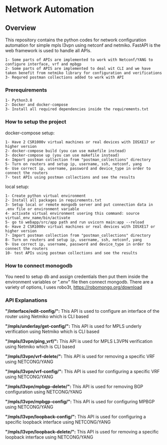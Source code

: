 # Network Automation
## Overview

This repository contains the python codes for network configuration automation for simple mpls l3vpn using netconf and netmiko.
FastAPI is the web framework is used to handle all APIs.

```
1- Some parts of APIs are implemented to work with Netconf/YANG to configure interface, vrf and mpbgp
2- Some parts of APIS are implemented to deal wit CLI and we have taken benefit from netmiko library for configuration and verifications
3- Requred postman collections added to work with API
```

### Prerequirements
```
1- Python3.8
2- Docker and docker-compose
3- Install all required dependencies inside the requirements.txt
```

### How to setup the project

docker-compose setup:

```
1- Have 2 CSR1000v virtual machines or real devices with IOSXE17 or higher version
2- docker-compose build (you can use makefile instead)
3- docker-compose up (you can use makefile instead)
4- Import postman collection from "postman_collections" directory
5- Turn on routers and setup ip, username, ssh, netconf, yang
6- Use correct ip, username, password and device_type in order to connect the routers
7- test APIs using postman collections and see the results
```

local setup:

```
1- Create python virtual environment
2- Install all packages in requirements.txt
3- Setup local or remote mongodb server and put connection data in .env file or environment variable
4- activate virtual environment usering this command: source virtual_env_name/bin/activate
5- go to webapp/src/app path and run uvicorn main:app --reload
6- Have 2 CSR1000v virtual machines or real devices with IOSXE17 or higher version
7- Import postman collection from "postman_collections" directory
8- Turn on routers and setup ip, username, ssh, netconf, yang
9- Use correct ip, username, password and device_type in order to connect the routers
10- test APIs using postman collections and see the results
```

### How to connect monogodb

You need to setup db and assign credentials then put them inside the environment variables or ".env" file then connect mongodb.
There are a variety of options, I uses robo3t, https://robomongo.org/download

### API Explanations
 
**"/interface/edit-config/":**
This API is used to configure an interface of the router using Netmiko which is CLI based

**"/mpls/underlay/get-config/":**
This API is used for MPLS underly verification using Netmiko which is CLI based

**"/mpls/l3vpn/ping_vrf/":**
This API is used for MPLS L3VPN verification using Netmiko which is CLI based

**"/mpls/l3vpn/vrf-delete/":**
This API is used for removing a specific VRF using NETCONG/YANG

**"/mpls/l3vpn/vrf-config/":**
This API is used for configuring a specific VRF using NETCONG/YANG

**"/mpls/l3vpn/mpbgp-delete/":**
This API is used for removing BGP configuration using NETCONG/YANG

**"/mpls/l3vpn/mpbgp-config/":**
This API is used for configuring MPBGP using NETCONG/YANG

**"/mpls/l3vpn/loopback-config/":**
This API is used for configuring a specific loopback interface using NETCONG/YANG

**"/mpls/l3vpn/loopback-delete/":**
This API is used for removing a specific loopback interface using NETCONG/YANG